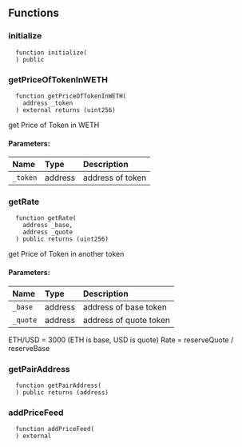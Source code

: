 


## Functions
### initialize
```solidity
  function initialize(
  ) public
```




### getPriceOfTokenInWETH
```solidity
  function getPriceOfTokenInWETH(
    address _token
  ) external returns (uint256)
```

get Price of Token in WETH

#### Parameters:
| Name | Type | Description                                                          |
| :--- | :--- | :------------------------------------------------------------------- |
|`_token` | address | address of token

### getRate
```solidity
  function getRate(
    address _base,
    address _quote
  ) public returns (uint256)
```

get Price of Token in another token

#### Parameters:
| Name | Type | Description                                                          |
| :--- | :--- | :------------------------------------------------------------------- |
|`_base` | address | address of base token
|`_quote` | address | address of quote token
ETH/USD = 3000 (ETH is base, USD is quote)
Rate = reserveQuote / reserveBase

### getPairAddress
```solidity
  function getPairAddress(
  ) public returns (address)
```




### addPriceFeed
```solidity
  function addPriceFeed(
  ) external
```




